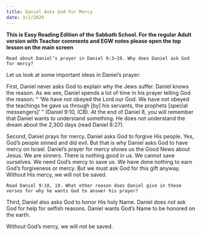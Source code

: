 ```yaml
---
title: Daniel Asks God For Mercy
date: 3/2/2020
---
```


 **This is Easy Reading Edition of the Sabbath School. For the regular Adult version with Teacher comments and EGW notes please open the top lesson on the main screen** 

`Read about Daniel’s prayer in Daniel 9:3–19. Why does Daniel ask God for mercy?`

Let us look at some important ideas in Daniel’s prayer:

First, Daniel never asks God to explain why the Jews suffer. Daniel knows the reason. As we see, Daniel spends a lot of time in his prayer telling God the reason: “ ‘We have not obeyed the Lord our God. We have not obeyed the teachings he gave us through [by] his servants, the prophets [special messengers]’ ” (Daniel 9:10, ICB). At the end of Daniel 8, you will remember that Daniel wants to understand something. He does not understand the dream about the 2,300 days (read Daniel 8:27).

Second, Daniel prays for mercy. Daniel asks God to forgive His people. Yes, God’s people sinned and did evil. But that is why Daniel asks God to have mercy on Israel. Daniel’s prayer for mercy shows us the Good News about Jesus. We are sinners. There is nothing good in us. We cannot save ourselves. We need God’s mercy to save us. We have done nothing to earn God’s forgiveness or mercy. But we must ask God for this gift anyway. Without His mercy, we will not be saved.

`Read Daniel 9:18, 19. What other reason does Daniel give in these verses for why he wants God to answer his prayer?`

Third, Daniel also asks God to honor His holy Name. Daniel does not ask God for help for selfish reasons. Daniel wants God’s Name to be honored on the earth.

Without God’s mercy, we will not be saved.
